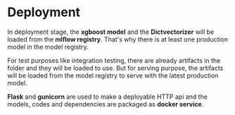 # Deployment

In deployment stage, the **xgboost model** and the **Dictvectorizer** will be loaded from the **mlflow registry**. That's why there is at least one production model in the model registry.

For test purposes like integration testing, there are already artifacts in the folder and they will be loaded to use. But for serving purpose, the artifacts will be loaded from the model registry to serve with the latest production model.

**Flask** and **gunicorn** are used to make a deployable HTTP api and the models, codes and dependencies are packaged as **docker service**.
